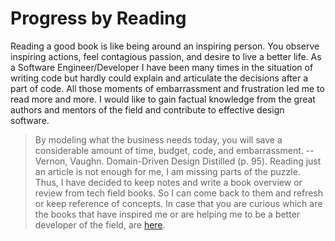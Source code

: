 # Progress by Reading

Reading a good book is like being around an inspiring person. You observe inspiring actions, feel contagious passion, and desire to live a better life. 
As a Software Engineer/Developer I have been many times in the situation of writing code but hardly could explain and articulate the decisions after a part of code. All those moments of embarrassment and frustration led me to read more and more. I would like to gain factual knowledge from the great authors and mentors of the field and contribute to effective design software.
> By modeling what the business needs today, you will save a considerable amount of time, budget, code, and embarrassment. --Vernon, Vaughn. Domain-Driven Design Distilled (p. 95). 
Reading just an article is not enough for me, I am missing parts of the puzzle. Thus, I have decided to keep notes and write a book overview or review from tech field books. So I can come back to them and refresh or keep reference of concepts. In case that you are curious which are the books that have inspired me or are helping me to be a better developer of the field, are [here](https://github.com/mdoklea/books/wiki).



